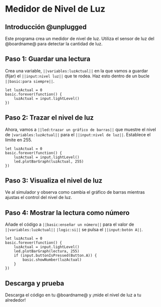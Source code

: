 # Medidor de Nivel de Luz

## Introducción @unplugged

Este programa crea un medidor de nivel de luz. Utiliza el sensor de luz del @boardname@ para detectar la cantidad de luz.

## Paso 1: Guardar una lectura

Crea una variable, ``||variables:luzActual||`` en la que vamos a guardar (fijar) el ``||input:nivel luz||`` que te rodea. Haz esto dentro de un bucle ``||basic:para siempre||``.

```blocks
let luzActual = 0
basic.forever(function() {
    luzActual = input.lightLevel()
})
```

## Paso 2: Trazar el nivel de luz

Ahora, vamos a ``||led:trazar un gráfico de barras||`` que muestre el nivel de ``|variables:luzActual||`` para el ``||input:nivel de luz||``. Establece el límite en 255.

```blocks
let luzActual = 0
basic.forever(function() {
    luzActual = input.lightLevel()
    led.plotBarGraph(luzActual, 255)
})
```

## Paso 3: Visualiza el nivel de luz

Ve al simulador y observa como cambia el gráfico de barras mientras ajustas el control del nivel de luz.

## Paso 4: Mostrar la lectura como número

Añade el código a ``||basic:enseñar un número||`` para el valor de ``||variables:luzActual||``
``|logic:si||`` se pulsa el ``||input:botón A||``.

```blocks
let luzActual = 0
basic.forever(function() {
    luzActual = input.lightLevel()
    led.plotBarGraph(lectura, 255)
    if (input.buttonIsPressed(Button.A)) {
        basic.showNumber(luzActual)
    }
})
```

## Descarga y prueba

Descarga el código en tu @boardname@ y ¡mide el nivel de luz a tu alrededor!

